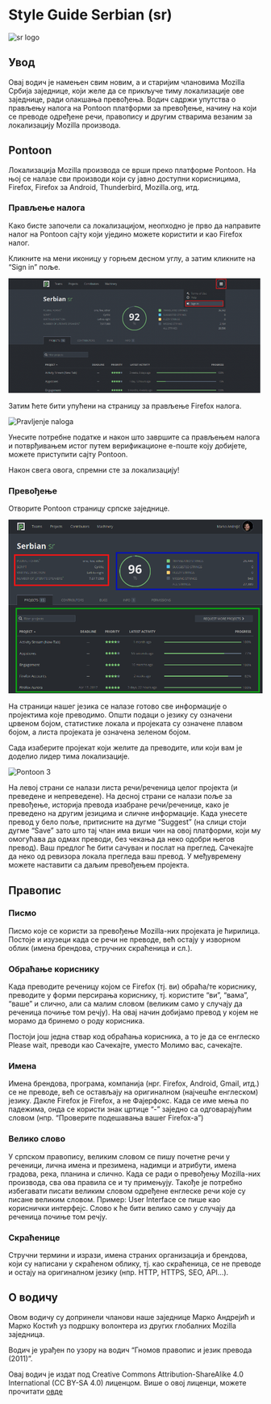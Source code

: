 # Style Guide Serbian (sr)

![sr logo](logo_sr.jpeg)

## Увод

Овај водич је намењен свим новим, а и старијим члановима Mozilla Србија заједнице, који желе да се прикључе тиму локализације ове заједнице, ради олакшања превођења. Водич садржи упутства о прављењу налога на Pontoon платформи за превођење, начину на који се преводе одређене речи, правопису и другим стварима везаним за локализацију Mozilla производа.

## Pontoon

Локализација Mozilla производа се врши преко платформе Pontoon. На њој се налазе сви производи који су јавно доступни корисницима, Firefox, Firefox за Android, Thunderbird, Mozilla.org, итд.

### Прављење налога

Како бисте започели са локализацијом, неопходно је прво да направите налог на Pontoon сајту који уједино можете користити и као Firefox налог.

Кликните на мени иконицу у горњем десном углу, а затим кликните на “Sign in” поље.

![Pontoon 1](pont1.png)

Затим ћете бити упућени на страницу за прављење Firefox налога.

![Pravljenje naloga](ffacct.png)

Унесите потребне податке и након што завршите са прављењем налога и потврђивањем истог путем верификационе е-поште коју добијете, можете приступити сајту Pontoon.

Након свега овога, спремни сте за локализацију!

### Превођење

Отворите Pontoon страницу српске заједнице.

![Pontoon 2](pont2.png)

На страници нашег језика се налазе готово све информације о пројектима које преводимо. Општи подаци о језику су означени црвеном бојом, статистике локала и пројеката су означене плавом бојом, а листа пројеката је означена зеленом бојом.

Сада изаберите пројекат који желите да преводите, или који вам је доделио лидер тима локализације.

![Pontoon 3](pont3)

На левој страни се налази листа речи/реченица целог пројекта (и преведене и непреведене). На десној страни се налази поље за превођење, историја превода изабране речи/реченице, како је преведено на другим језицима и сличне информације. Када унесете превод у бело поље, притисните на дугме “Suggest” (на слици стоји дугме “Save” зато што тај члан има виши чин на овој платформи, који му омогућава да одмах преводи, без чекања да неко одобри његов превод). Ваш предлог ће бити сачуван и послат на преглед. Сачекајте да неко од ревизора локала прегледа ваш превод. У међувремену можете наставити са даљим превођењем пројекта.

## Правопис

### Писмо

Писмо које се користи за превођење Mozilla-них пројеката је ћирилица. Постоје и изузеци када се речи не преводе, већ остају у изворном облик (имена брендова, стручних скраћеница и сл.).

### Обраћање кориснику

Када преводите реченицу којом се Firefox (тј. ви) обраћа/те кориснику, преводите у форми персирања кориснику, тј. користите “ви”, “вама”, “ваше” и слично, али са малим словом (великим само у случају да реченица почиње том речју). На овај начин добијамо превод у којем не морамо да бринемо о роду корисника.

Постоји још једна ствар код обраћања корисника, а то је да се енглеско Please wait, преводи као Сачекајте, уместо Молимо вас, сачекајте.

### Имена

Имена брендова, програма, компанија (нpr. Firefox, Android, Gmail, итд.) се не преводе, већ се остављају на оригиналном (најчешће енглеском) језику. Дакле Firefox је Firefox, a не Фајерфокс. Када се име мења по падежима, онда се користи знак цртице “-” заједно са одговарајућим словом (нпр. “Проверите подешавања вашег Firefox-а”)

### Велико слово

У српском правопису, великим словом се пишу почетне речи у реченици, лична имена и презимена, надимци и атрибути, имена градова, река, планина и слично. Када се ради о превођењу Mozilla-них производа, сва ова правила се и ту примењују. Такође је потребно избегавати писати великим словом одређене енглеске речи које су писане великим словом. Пример: User Interface се пише као кориснички интерфејс. Слово к ће бити велико само у случају да реченица почиње том речју.

### Скраћенице

Стручни термини и изрази, имена страних организација и брендова, који су написани у скраћеном облику, тј. као скраћеница, се не преводе и остају на оригиналном језику (нпр. HTTP, HTTPS, SEO, API…).

## О водичу

Овом водичу су допринели чланови наше заједнице Марко Андрејић и Марко Костић уз подршку волонтера из других глобалних Mozilla заједница.

Водич је урађен по узору на водич “Гномов правопис и језик превода (2011)”.

Овај водич је издат под Creative Commons Attribution-ShareAlike 4.0 International (CC BY-SA 4.0) лиценцом. Више о овој лиценци, можете прочитати [овде](https://creativecommons.org/licenses/by-sa/4.0/legalcode)
